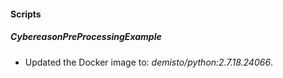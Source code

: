 
#### Scripts
##### CybereasonPreProcessingExample
- Updated the Docker image to: *demisto/python:2.7.18.24066*.